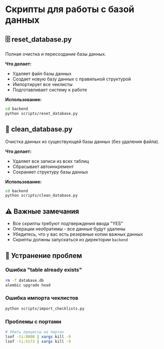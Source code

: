 # Скрипты для работы с базой данных

## 🗄️ reset_database.py

Полная очистка и пересоздание базы данных.

**Что делает:**
- Удаляет файл базы данных
- Создает новую базу данных с правильной структурой
- Импортирует все чеклисты
- Подготавливает систему к работе

**Использование:**
```bash
cd backend
python scripts/reset_database.py
```

## 🧹 clean_database.py

Очистка данных из существующей базы данных (без удаления файла).

**Что делает:**
- Удаляет все записи из всех таблиц
- Сбрасывает автоинкремент
- Сохраняет структуру базы данных

**Использование:**
```bash
cd backend
python scripts/clean_database.py
```

## ⚠️ Важные замечания

- Все скрипты требуют подтверждения ввода "YES"
- Операции необратимы - все данные будут удалены
- Убедитесь, что у вас есть резервные копии важных данных
- Скрипты должны запускаться из директории `backend`

## 🔧 Устранение проблем

### Ошибка "table already exists"
```bash
rm -f database.db
alembic upgrade head
```

### Ошибка импорта чеклистов
```bash
python scripts/import_checklists.py
```

### Проблемы с портами
```bash
# Убить процессы на портах
lsof -ti:8000 | xargs kill -9
lsof -ti:5173 | xargs kill -9
``` 
